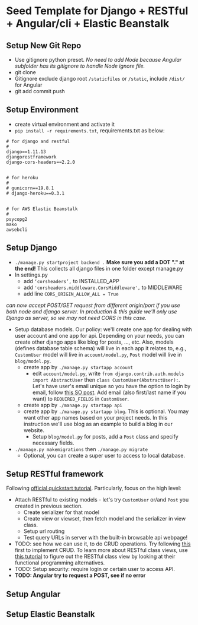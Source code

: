 # Seed Template for Django + RESTful + Angular/cli + Elastic Beanstalk

## Setup New Git Repo

- Use gitignore python preset. *No need to add Node because Angular subfolder has its gitignore to handle Node ignore file.*
- git clone
- Gitignore exclude django root `/staticfiles` or `/static`, include `/dist/` for Angular
- git add commit push
 
## Setup Environment

- create virtual environment and activate it
- `pip install -r requirements.txt`, requirements.txt as below:
```
# for django and restful
#
django==1.11.13
djangorestframework
django-cors-headers==2.2.0


# for heroku
#
# gunicorn==19.8.1
# django-heroku==0.3.1


# for AWS Elastic Beanstalk 
#
psycopg2
mako
awsebcli
```

## Setup Django

- `./manage.py startproject backend .` **Make sure you add a DOT "." at the end!** This collects all django files in one folder except manage.py
- In settings.py 
  - add `‘corsheaders’,` to INSTALLED_APP
  - add `'corsheaders.middleware.CorsMiddleware',` to MIDDLEWARE
  - add line `CORS_ORIGIN_ALLOW_ALL = True`
 
 *can now accept POST/GET request from different origin/port if you use both node and django server. In production & this guide we'll only use Django as server, so we may not need CORS in this case.*

- Setup database models. Our policy: we'll create one app for dealing with user account and one app for api. Depending on your needs, you can create other django apps like blog for posts, ..., etc. Also, models (defines database table schema) will live in each app it relates to, e.g., `CustomUser` model will live in `account/model.py`, `Post` model will live in `blog/model.py`.
  - create app by `./manage.py startapp account`
    - edit `account/model.py`, write `from django.contrib.auth.models import AbstractUser` then `class CustomUser(AbstractUser):`. Let's have user's email unique so you have the option to login by email, follow [this SO post](https://stackoverflow.com/questions/45722025/forcing-unique-email-address-during-registration-with-django). Add email (also first/last name if you want) to `REQUIRED_FIELDS` in `CustomUser`.
  - create app by `./manage.py startapp api`
  - create app by `./manage.py startapp blog`. This is optional. You may want other app names based on your project needs. In this instruction we'll use blog as an example to build a blog in our website.
    - Setup `blog/model.py` for posts, add a `Post` class and specify necessary fields.
- `./manage.py makemigrations` then `./manage.py migrate`
  - Optional, you can create a super user to access to local database.

## Setup RESTful framework

Following [official quickstart tutorial](http://www.django-rest-framework.org/tutorial/quickstart/). Particularly, focus on the high level:

- Attach RESTful to existing models - let's try `CustomUser` or/and `Post` you created in previous section.
  - Create serializer for that model
  - Create view or viewset, then fetch model and the serializer in view class.
  - Setup url routing
  - Test query URLs in server with the built-in browsable api webpage!
- TODO: see how we can use it, to do CRUD operations. Try following [this](https://wsvincent.com/django-rest-framework-tutorial/) first to implement CRUD. To learn more about RESTful class views, use [this tutorial](https://www.techiediaries.com/tutorial-django-rest-framework-building-products-manager-api/) to figure out the RESTful class view by looking at their functional programming alternatives.
- TODO: Setup security: require login or certain user to access API.
- **TODO: Angular try to request a POST, see if no error**

## Setup Angular

## Setup Elastic Beanstalk
